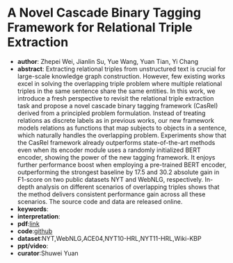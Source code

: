 # A Novel Cascade Binary Tagging Framework for Relational Triple Extraction

* **author**: Zhepei Wei, Jianlin Su, Yue Wang, Yuan Tian, Yi Chang
* **abstract**: Extracting relational triples from unstructured text is crucial for large-scale knowledge graph construction. However, few existing works excel in solving the overlapping triple problem where multiple relational triples in the same sentence share the same entities. In this work, we introduce a fresh perspective to revisit the relational triple extraction task and propose a novel cascade binary tagging framework (CasRel) derived from a principled problem formulation. Instead of treating relations as discrete labels as in previous works, our new framework models relations as functions that map subjects to objects in a sentence, which naturally handles the overlapping problem. Experiments show that the CasRel framework already outperforms state-of-the-art methods even when its encoder module uses a randomly initialized BERT encoder, showing the power of the new tagging framework. It enjoys further performance boost when employing a pre-trained BERT encoder, outperforming the strongest baseline by 17.5 and 30.2 absolute gain in F1-score on two public datasets NYT and WebNLG, respectively. In-depth analysis on different scenarios of overlapping triples shows that the method delivers consistent performance gain across all these scenarios. The source code and data are released online.
* **keywords**:
* **interpretation**:
* **pdf**:[link](https://arxiv.org/pdf/1909.03227)
* **code**:[github](https://github.com/weizhepei/CasRel)
* **dataset**:NYT,WebNLG,ACE04,NYT10-HRL,NYT11-HRL,Wiki-KBP
* **ppt/video**:
* **curator**:Shuwei Yuan

